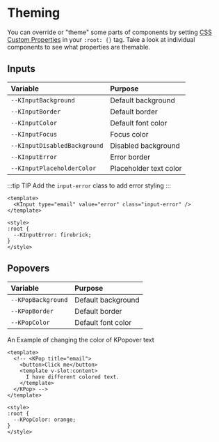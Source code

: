 # Theming

You can override or "theme" some parts of components by setting [CSS Custom Properties](https://developer.mozilla.org/en-US/docs/Web/CSS/--*) in your `:root: {}` tag. Take a look at individual components to see what properties are themable.

## Inputs

| Variable | Purpose
|:-------- |:-------
| `--KInputBackground`| Default background
| `--KInputBorder`| Default border
| `--KInputColor`| Default font color
| `--KInputFocus`| Focus color
| `--KInputDisabledBackground`| Disabled background
| `--KInputError`| Error border
| `--KInputPlaceholderColor`| Placeholder text color

:::tip TIP
Add the `input-error` class to add error styling
:::

```vue
<template>
  <KInput type="email" value="error" class="input-error" />
</template>

<style>
:root {
  --KInputError: firebrick;
}
</style>
```

<!-- <KInput id="theme-page-kinput" class="input-error" type="email" value="error" /> -->

## Popovers

| Variable | Purpose
|:-------- |:-------
| `--KPopBackground`| Default background
| `--KPopBorder`| Default border
| `--KPopColor`| Default font color

An Example of changing the color of KPopover text

```vue
<template>
  <!-- <KPop title="email">
    <button>Click me</button>
    <template v-slot:content>
      I have different colored text.
    </template>
  </KPop> -->
</template>

<style>
:root {
  --KPopColor: orange;
}
</style>
```

<div id="theme-page-kpop">
  <!-- <KPop title="email" target="#theme-page-kpop">
    <button>Click me</button>
    <template v-slot:content>
      I have different colored text.
    </template>
  </KPop> -->
</div>

<style scoped>
#theme-page-kinput {
  --KInputError: firebrick;
}

#theme-page-kpop {
  --KPopColor: orange;
}
</style>
